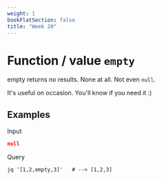 ```yaml
---
weight: 1
bookFlatSection: false
title: "Week 20"
---
```


# Function / value `empty`
empty returns no results. None at all. Not even `null`.

It's useful on occasion. You'll know if you need it :)


## Examples
Input
```json
null
```
Query
```jq
jq '[1,2,empty,3]'   # --> [1,2,3] 
```

